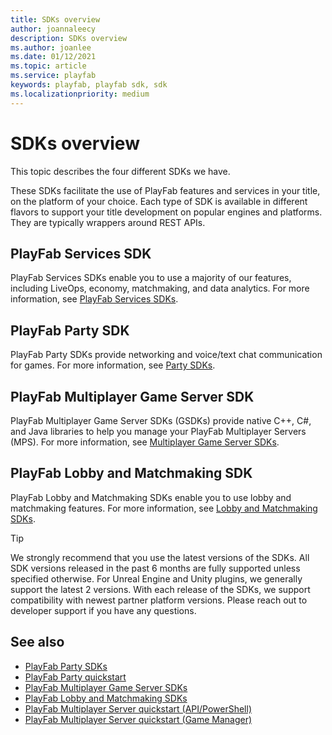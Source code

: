 ```yaml
---
title: SDKs overview
author: joannaleecy
description: SDKs overview
ms.author: joanlee
ms.date: 01/12/2021
ms.topic: article
ms.service: playfab
keywords: playfab, playfab sdk, sdk
ms.localizationpriority: medium
---
```


# SDKs overview

This topic describes the four different SDKs we have.

These SDKs facilitate the use of PlayFab features and services in your title, on the platform of your choice. Each type of SDK is available in different flavors to support your title development on popular engines and platforms. They are typically wrappers around REST APIs.

## PlayFab Services SDK

PlayFab Services SDKs enable you to use a majority of our features, including LiveOps, economy, matchmaking, and data analytics. For more information, see [PlayFab Services SDKs](playfab-sdk-intro.md).

## PlayFab Party SDK

PlayFab Party SDKs provide networking and voice/text chat communication for games. For more information, see [Party SDKs](../features/multiplayer/networking/party-sdks.md).

## PlayFab Multiplayer Game Server SDK

PlayFab Multiplayer Game Server SDKs (GSDKs) provide native C++, C#, and Java libraries to help you manage your PlayFab Multiplayer Servers (MPS). For more information, see [Multiplayer Game Server SDKs](../features/multiplayer/servers/server-sdks.md).

## PlayFab Lobby and Matchmaking SDK

PlayFab Lobby and Matchmaking SDKs enable you to use lobby and matchmaking features. For more information, see [Lobby and Matchmaking SDKs](../features/multiplayer/lobby/lobby-matchmaking-sdks/lobby-matchmaking-sdks.md).

> [!TIP]
> We strongly recommend that you use the latest versions of the SDKs. All SDK versions released in the past 6 months are fully supported unless specified otherwise. For Unreal Engine and Unity plugins, we generally support the latest 2 versions. With each release of the SDKs, we support compatibility with newest partner platform versions. Please reach out to developer support if you have any questions.

## See also

* [PlayFab Party SDKs](../features/multiplayer/networking/party-sdks.md)
* [PlayFab Party quickstart](../features/multiplayer/networking/quickstart.md) 
* [PlayFab Multiplayer Game Server SDKs](../features/multiplayer/servers/server-sdks.md)
* [PlayFab Lobby and Matchmaking SDKs](../features/multiplayer/lobby/lobby-matchmaking-sdks/lobby-matchmaking-sdks.md)
* [PlayFab Multiplayer Server quickstart (API/PowerShell)](../features/multiplayer/servers/quickstart-for-multiplayer-servers-api-powershell.md)
* [PlayFab Multiplayer Server quickstart (Game Manager)](../features/multiplayer/servers/quickstart-for-multiplayer-servers-game-manager.md)  
